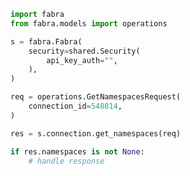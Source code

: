 <!-- Start SDK Example Usage -->
```python
import fabra
from fabra.models import operations

s = fabra.Fabra(
    security=shared.Security(
        api_key_auth="",
    ),
)

req = operations.GetNamespacesRequest(
    connection_id=548814,
)

res = s.connection.get_namespaces(req)

if res.namespaces is not None:
    # handle response
```
<!-- End SDK Example Usage -->